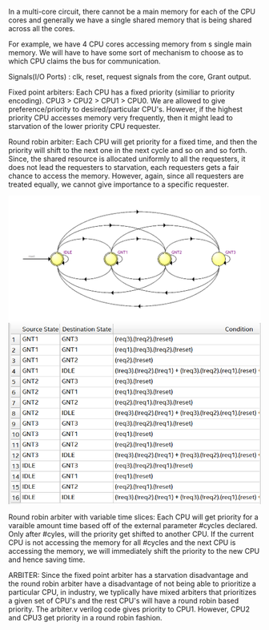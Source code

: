 In a multi-core circuit, there cannot be a main memory for each of the CPU cores and generally we have a single shared memory that is being shared across all the cores. 

For example, we have 4 CPU cores accessing memory from s single main memory. We will have to have some sort of mechanism to choose as to which CPU claims the bus for communication. 

Signals(I/O Ports) : clk, reset, request signals from the core, Grant output.


Fixed point arbiters: Each CPU has a fixed priority (similiar to priority encoding). CPU3 > CPU2 > CPU1 > CPU0. We are allowed to give preference/priority to desired/particular CPU's. However, if the highest priority CPU accesses memory very frequently, then it might lead to starvation of the lower priority CPU requester.

Round robin arbiter: Each CPU will get priority for a fixed time, and then the priority will shift to the next one in the next cycle and so on and so forth. Since, the shared resource is allocated uniformly to all the requesters, it does not lead the requesters to starvation, each requesters gets a fair chance to access the memory. However, again, since all requesters are treated equally, we cannot give importance to a specific requester.

![State diagram](images/round_robin_arbiter_state_diagram.png)
![State transition table](images/round_robin_arbiter_state_transition_table.png)

Round robin arbiter with variable time slices: Each CPU will get priority for a varaible amount time based off of the external parameter #cycles declared. Only after #cyles, will the priority get shifted to another CPU. If the current CPU is not accessing the memory for all #cycles and the next CPU is accessing the memory, we will immediately shift the priority to the new CPU and hence saving time.

ARBITER: Since the fixed point arbiter has a starvation disadvantage and the round robin arbiter have a disadvantage of not being able to prioritize a particular CPU, in industry, we typlically have mixed arbiters that prioritizes a given set of CPU's and the rest CPU's will have a round robin based priority. The arbiter.v verilog code gives priority to CPU1. However, CPU2 and CPU3 get priority in a round robin fashion.
